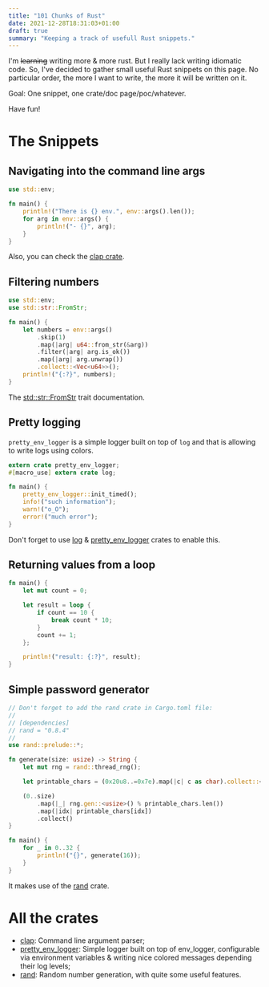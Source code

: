 ```yaml
---
title: "101 Chunks of Rust"
date: 2021-12-28T18:31:03+01:00
draft: true
summary: "Keeping a track of usefull Rust snippets."
---
```


I'm ~~learning~~ writing more & more rust. But I really lack writing idiomatic code. So, I've decided to gather small useful Rust snippets on this page. No particular order, the more I want to write, the more it will be written on it.

Goal: One snippet, one crate/doc page/poc/whatever.

Have fun!


# The Snippets

## Navigating into the command line args

```rust
use std::env;

fn main() {
    println!("There is {} env.", env::args().len());
    for arg in env::args() {
        println!("- {}", arg);
    }
}
```

Also, you can check the [clap crate](https://crates.io/crates/clap).


## Filtering numbers

```rust
use std::env;
use std::str::FromStr;

fn main() {
    let numbers = env::args()
        .skip(1)
        .map(|arg| u64::from_str(&arg))
        .filter(|arg| arg.is_ok())
        .map(|arg| arg.unwrap())
        .collect::<Vec<u64>>();
    println!("{:?}", numbers);
}
```

The [std::str::FromStr](https://doc.rust-lang.org/std/str/trait.FromStr.html) trait documentation.


## Pretty logging

`pretty_env_logger` is a simple logger built on top of `log` and that is allowing to write logs using colors.

```rust
extern crate pretty_env_logger;
#[macro_use] extern crate log;

fn main() {
    pretty_env_logger::init_timed();
    info!("such information");
    warn!("o_O");
    error!("much error");
}
```

Don't forget to use [log](https://crates.io/crates/log) & [pretty_env_logger](https://crates.io/crates/pretty_env_logger) crates to enable this.


## Returning values from a loop

```rust
fn main() {
    let mut count = 0;

    let result = loop {
        if count == 10 {
            break count * 10;
        }
        count += 1;
    };

    println!("result: {:?}", result);
}
```


## Simple password generator

```rust
// Don't forget to add the rand crate in Cargo.toml file:
//
// [dependencies]
// rand = "0.8.4"
//
use rand::prelude::*;

fn generate(size: usize) -> String {
    let mut rng = rand::thread_rng();

    let printable_chars = (0x20u8..=0x7e).map(|c| c as char).collect::<Vec<char>>();

    (0..size)
        .map(|_| rng.gen::<usize>() % printable_chars.len())
        .map(|idx| printable_chars[idx])
        .collect()
}

fn main() {
    for _ in 0..32 {
        println!("{}", generate(16));
    }
}
```

It makes use of the [rand](https://crates.io/crates/rand) crate.


# All the crates

  * [clap](https://crates.io/crates/clap): Command line argument parser;
  * [pretty_env_logger](https://crates.io/crates/pretty_env_logger): Simple logger built on top of env_logger, configurable via environment variables & writing nice colored messages depending their log levels;
  * [rand](https://crates.io/crates/rand): Random number generation, with quite some useful features.
